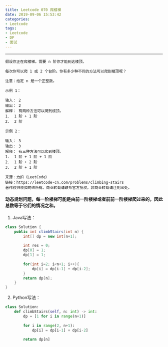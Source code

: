 ```yaml
---
title: Leetcode 070 爬楼梯
date: 2019-09-06 15:53:42
categories:
- Leetcode
tags:
- Leetcode
- DP
- 面试
---
```


---
    假设你正在爬楼梯。需要 n 阶你才能到达楼顶。

    每次你可以爬 1 或 2 个台阶。你有多少种不同的方法可以爬到楼顶呢？

    注意：给定 n 是一个正整数。

    示例 1：

    输入： 2
    输出： 2
    解释： 有两种方法可以爬到楼顶。
    1.  1 阶 + 1 阶
    2.  2 阶

    示例 2：

    输入： 3
    输出： 3
    解释： 有三种方法可以爬到楼顶。
    1.  1 阶 + 1 阶 + 1 阶
    2.  1 阶 + 2 阶
    3.  2 阶 + 1 阶

    来源：力扣（LeetCode）
    链接：https://leetcode-cn.com/problems/climbing-stairs
    著作权归领扣网络所有。商业转载请联系官方授权，非商业转载请注明出处。


#### 动态规划问题，每一阶楼梯可能是由前一阶楼梯或者前前一阶楼梯爬过来的，因此总数等于它们的情况之和。


1. Java写法：
```java
class Solution {
    public int climbStairs(int n) {
        int[] dp = new int[n+1];
        
        int res = 0;
        dp[0] = 1;
        dp[1] = 1;
        
        for(int i=2; i<n+1; i++){
            dp[i] = dp[i-1] + dp[i-2];
        }
        return dp[n];
    }
}
```

2. Python写法：
```python
class Solution:
    def climbStairs(self, n: int) -> int:
        dp = [1 for i in range(n+1)]
        
        for i in range(2, n+1):
            dp[i] = dp[i-1] + dp[i-2]
        
        return dp[n]
```   
